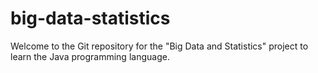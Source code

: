 # big-data-statistics

Welcome to the Git repository for the "Big Data and Statistics" project to learn the Java programming language.
